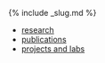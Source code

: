 {% include _slug.md %}

<nav>
    <ul class="submenu">
        <li><a href="#">research</a></li>
        <li><a href="#">publications</a></li>
        <li><a href="#">projects and labs</a></li>
    </ul>
</nav>